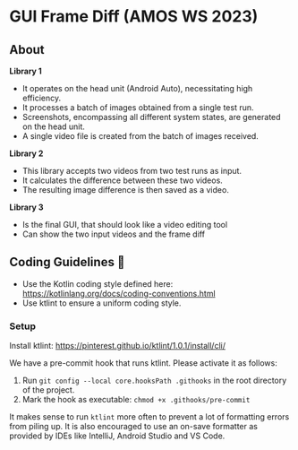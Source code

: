 # GUI Frame Diff  (AMOS WS 2023)

## About

**Library 1**

- It operates on the head unit (Android Auto), necessitating high efficiency.
- It processes a batch of images obtained from a single test run.
- Screenshots, encompassing all different system states, are generated on the head unit.
- A single video file is created from the batch of images received.

**Library 2**

- This library accepts two videos from two test runs as input.
- It calculates the difference between these two videos.
- The resulting image difference is then saved as a video.

**Library 3**
- Is the final GUI, that should look like a video editing tool  
- Can show the two input videos and the frame diff 

## Coding Guidelines 💅

- Use the Kotlin coding style defined here: https://kotlinlang.org/docs/coding-conventions.html
- Use ktlint to ensure a uniform coding style.

### Setup 

Install ktlint: https://pinterest.github.io/ktlint/1.0.1/install/cli/

We have a pre-commit hook that runs ktlint. Please activate it as follows:
1. Run `git config --local core.hooksPath .githooks` in the root directory of the project.
2. Mark the hook as executable: `chmod +x .githooks/pre-commit`

It makes sense to run `ktlint` more often to prevent a lot of formatting errors from piling up.
It is also encouraged to use an on-save formatter as provided by IDEs like IntelliJ, Android Studio and VS Code.
